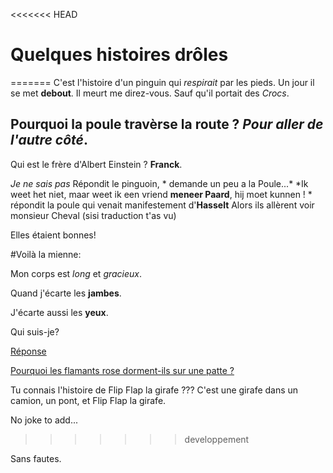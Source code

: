 <<<<<<< HEAD
# Quelques histoires drôles  
=======
C'est l'histoire d'un pinguin qui *respirait* par les pieds. Un jour il se met **debout**. Il meurt me direz-vous. Sauf qu'il portait des *Crocs*.

## Pourquoi la poule travèrse la route ? *Pour aller de l'autre côté*.

Qui est le frère d'Albert Einstein ? **Franck**.


*Je ne sais pas* Répondit le pinguoin, * demande un peu a la Poule...*
*Ik weet het niet, maar weet ik een vriend **meneer Paard**, hij moet kunnen ! * répondit la poule qui venait manifestement d'**Hasselt**
Alors ils allèrent voir monsieur Cheval (sisi traduction t'as vu)


Elles étaient bonnes!

#Voilà la mienne:

Mon corps est *long* et *gracieux*.  

Quand j'écarte les **jambes**.  

J'écarte aussi les **yeux**.  

Qui suis-je?

[Réponse](https://cdn2.gouiran-beaute.com/media/catalog/product/cache/1/image/1200x1200/9df78eab33525d08d6e5fb8d27136e95/c/i/ciseau-coiffeur-droit-mixte_091025500001KIMIKO_1.jpg)


[Pourquoi les flamants rose dorment-ils sur une patte ?](http://ca-m-interesse.over-blog.com/article-pourquoi-les-flamands-roses-dorement-ils-sur-une-patte-50785362.html)


Tu connais l'histoire de Flip Flap la girafe ??? C'est une girafe dans un camion, un pont, et Flip Flap la girafe.


No joke to add...
>>>>>>> developpement


Sans fautes.
